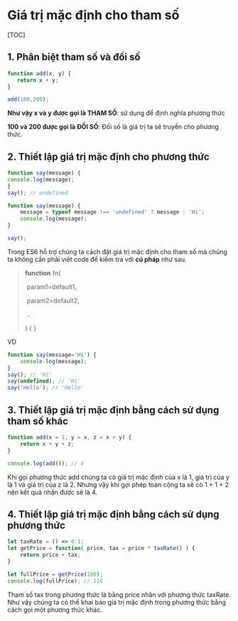 # Giá trị mặc định cho tham số

[TOC]

## 1. Phân biệt tham số và đối số 

```js
function add(x, y) {
   return x + y;
}

add(100,200);
```

**Như vậy x và y được gọi là THAM SỐ**: sử dụng để định nghĩa phương thức

 **100 và 200 được gọi là ĐỐI SỐ**: Đối số là giá trị ta sẽ truyền cho phương thức.

## 2. Thiết lập giá trị mặc định cho phương thức 

```js
function say(message) {    
console.log(message); 
} 
say(); // undefined 
```

```js
function say(message) {
    message = typeof message !== 'undefined' ? message : 'Hi';
    console.log(message);
}

say();
```

Trong ES6 hỗ trợ chúng ta cách đặt giá trị mặc định cho tham số mà chúng ta không cần phải viết code để kiểm tra với **cú pháp** như sau.

> **function** fn(
>
> ​	param1=default1,
>
> ​	param2=default2,
>
> ​	..
>
> ) { }

VD

```js
function say(message='Hi') {
    console.log(message); 
} 
say(); // 'Hi' 
say(undefined); // 'Hi' 
say('Hello'); // 'Hello' 
```

## 3. Thiết lập giá trị mặc định bằng cách sử dụng tham số khác 

```js
function add(x = 1, y = x, z = x + y) {
    return x + y + z;
}

console.log(add()); // 4
```

Khi gọi phương thức add chúng ta có giá trị mặc định của x là 1, giá trị của y là 1 và giá trị của z là 2. Nhưng vậy khi gọi phép toán cộng ta sẽ có 1 + 1 + 2 nên kết quả nhận được sẽ là 4.

## 4. Thiết lập giá trị mặc định bằng cách sử dụng phương thức

```js
let taxRate = () => 0.1;
let getPrice = function( price, tax = price * taxRate() ) {
    return price + tax;
}

let fullPrice = getPrice(100);
console.log(fullPrice); // 110
```

Tham số tax trong phương thức là bằng price nhân với phương thức taxRate. Như vậy chúng ta có thể khai báo giá trị mặc định trong phương thức bằng cách gọi một phương thức khác.